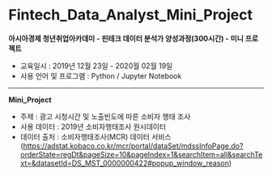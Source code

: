# Fintech_Data_Analyst_Mini_Project
 **아시아경제 청년취업아카데미 - 핀테크 데이터 분석가 양성과정(300시간) - 미니 프로젝트**
 - 교육일시 : 2019년 12월 23일 - 2020월 02월 19일
 - 사용 언어 및 프로그램 : Python / Jupyter Notebook
 -------------------------------------------------------------------------------------------------------------------
 **Mini_Project**
 - 주제 : 광고 시청시간 및 노출빈도에 따른 소비자 행태 조사
 - 사용 데이터 : 2019년 소비자행태조사 원시데이터
 - 데이터 출처 : 소비자행태조사(MCR) 데이터 서비스 
   (https://adstat.kobaco.co.kr/mcr/portal/dataSet/mdssInfoPage.do?orderState=regDt&pageSize=10&pageIndex=1&searchItem=all&searchText=&datasetId=DS_MST_0000000422#popup_window_reason)
